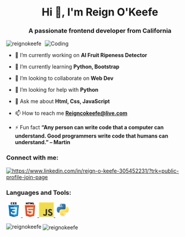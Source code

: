 <h1 align="center">Hi 👋, I'm Reign O'Keefe</h1>
<h3 align="center">A passionate frontend developer from California</h3>
<img align="right" alt="Coding" width="400" src="https://ardas-it.com/uploads/images/blogs/giph.gif">

<p align="left"> <img src="https://komarev.com/ghpvc/?username=reignokeefe&label=Profile%20views&color=0e75b6&style=flat" alt="reignokeefe" /> </p>

- 🔭 I’m currently working on **AI Fruit Ripeness Detector**

- 🌱 I’m currently learning **Python, Bootstrap**

- 👯 I’m looking to collaborate on **Web Dev**

- 🤝 I’m looking for help with **Python**

- 💬 Ask me about **Html, Css, JavaScript**

- 📫 How to reach me **Reigncokeefe@live.com**

- ⚡ Fun fact **“Any person can write code that a computer can understand. Good programmers write code that humans can understand.” – Martin**

<h3 align="left">Connect with me:</h3>
<p align="left">
<a href="https://linkedin.com/in/reign o'keefe" target="blank"><img align="center" src="https://raw.githubusercontent.com/rahuldkjain/github-profile-readme-generator/master/src/images/icons/Social/linked-in-alt.svg" alt="https://www.linkedin.com/in/reign-o-keefe-305452231/?trk=public-profile-join-page" height="30" width="40" /></a>
</p>

<h3 align="left">Languages and Tools:</h3>
<p align="left"> <a href="https://www.w3schools.com/css/" target="_blank" rel="noreferrer"> <img src="https://raw.githubusercontent.com/devicons/devicon/master/icons/css3/css3-original-wordmark.svg" alt="css3" width="40" height="40"/> </a> <a href="https://www.w3.org/html/" target="_blank" rel="noreferrer"> <img src="https://raw.githubusercontent.com/devicons/devicon/master/icons/html5/html5-original-wordmark.svg" alt="html5" width="40" height="40"/> </a> <a href="https://developer.mozilla.org/en-US/docs/Web/JavaScript" target="_blank" rel="noreferrer"> <img src="https://raw.githubusercontent.com/devicons/devicon/master/icons/javascript/javascript-original.svg" alt="javascript" width="40" height="40"/> </a> <a href="https://www.python.org" target="_blank" rel="noreferrer"> <img src="https://raw.githubusercontent.com/devicons/devicon/master/icons/python/python-original.svg" alt="python" width="40" height="40"/> </a> </p>

<p><img align="left" src="https://github-readme-stats.vercel.app/api/top-langs?username=reignokeefe&show_icons=true&locale=en&layout=compact" alt="reignokeefe" /></p>

<p>&nbsp;<img align="center" src="https://github-readme-stats.vercel.app/api?username=reignokeefe&show_icons=true&locale=en" alt="reignokeefe" /></p>
